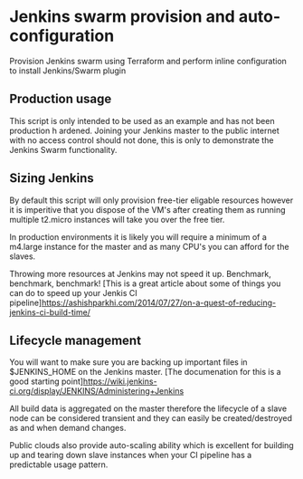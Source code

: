 # Jenkins swarm provision and auto-configuration

Provision Jenkins swarm using Terraform and perform inline configuration to install Jenkins/Swarm plugin

## Production usage
This script is only intended to be used as an example and has not been production h
ardened.  Joining your Jenkins master to the public internet with no access control
 should not done, this is only to demonstrate the Jenkins Swarm functionality.

## Sizing Jenkins

By default this script will only provision free-tier eligable resources however it is imperitive that you dispose of the VM's after creating them as running multiple t2.micro instances will take you over the free tier.

In production environments it is likely you will require a minimum of a m4.large instance for the master and as many CPU's you can afford for the slaves.

Throwing more resources at Jenkins may not speed it up.  Benchmark, benchmark, benchmark!  [This is a great article about some of things you can do to speed up your Jenkis CI pipeline]<https://ashishparkhi.com/2014/07/27/on-a-quest-of-reducing-jenkins-ci-build-time/>

## Lifecycle management
You will want to make sure you are backing up important files in $JENKINS_HOME on the Jenkins master.  [The documenation for this is a good starting point]<https://wiki.jenkins-ci.org/display/JENKINS/Administering+Jenkins>

All build data is aggregated on the master therefore the lifecycle of a slave node can be considered transient and they can easily be created/destroyed as and when demand changes.

Public clouds also provide auto-scaling ability which is excellent for building up and tearing down slave instances when your CI pipeline has a predictable usage pattern.
